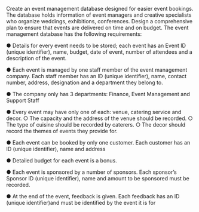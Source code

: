  Create an event management database designed for easier event bookings. The database holds information of event managers and creative specialists who organize weddings, exhibitions, conferences. 
 Design a comprehensive plan to ensure that events are delivered on time and on budget. The event management database has the following requirements:
 
 ● Details for every event needs to be stored; each event has an Event ID (unique identifier), name, budget, date of event, number of attendees and a description of the
 event.
 
 ● Each event is managed by one staff member of the event management company. Each staff member has an ID (unique identifier), name, contact number, address, designation and a department they belong to.
 
 ● The company only has 3 departments: Finance, Event Management and Support Staff
 
 ● Every event may have only one of each: venue, catering service and decor.
 ○ The capacity and the address of the venue should be recorded.
 ○ The type of cuisine should be recorded by caterers.
 ○ The decor should record the themes of events they provide for.
 
 ● Each event can be booked by only one customer. Each customer has an ID (unique identifier), name and address
 
 ● Detailed budget for each event is a bonus.
 
 ● Each event is sponsored by a number of sponsors. Each sponsor’s Sponsor ID (unique identifier), name and amount to be sponsored must be recorded.
 
 ● At the end of the event, feedback is given. Each feedback has an ID (unique identifier)and must be identified by the event it is for
